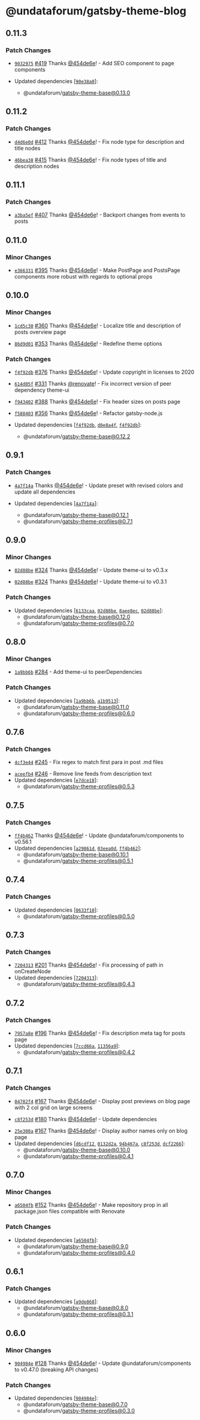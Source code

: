# @undataforum/gatsby-theme-blog

## 0.11.3

### Patch Changes

- [`9032975`](https://github.com/UNDataForum/gatsby-themes/commit/90329752676a4c77c16dd624b0db3b74942d8c71)
  [#419](https://github.com/UNDataForum/gatsby-themes/pull/419) Thanks
  [@454de6e](https://github.com/454de6e)! - Add SEO component to page components

- Updated dependencies
  [[`90e38a0`](https://github.com/UNDataForum/gatsby-themes/commit/90e38a0d09bec590ae7a9a24abda5d6cf018111e)]:
  - @undataforum/gatsby-theme-base@0.13.0

## 0.11.2

### Patch Changes

- [`d4d6e0d`](https://github.com/UNDataForum/gatsby-themes/commit/d4d6e0d535ad39521eaeebecd0a7455518c7b090)
  [#412](https://github.com/UNDataForum/gatsby-themes/pull/412) Thanks
  [@454de6e](https://github.com/454de6e)! - Fix node type for description and
  title nodes

* [`46bea38`](https://github.com/UNDataForum/gatsby-themes/commit/46bea38992ba71d9acdd91baea2ccac4d2fab4ca)
  [#415](https://github.com/UNDataForum/gatsby-themes/pull/415) Thanks
  [@454de6e](https://github.com/454de6e)! - Fix node types of title and
  description nodes

## 0.11.1

### Patch Changes

- [`a3ba5ef`](https://github.com/UNDataForum/gatsby-themes/commit/a3ba5ef1a8b732c8f9323fc55899264df8d27455)
  [#407](https://github.com/UNDataForum/gatsby-themes/pull/407) Thanks
  [@454de6e](https://github.com/454de6e)! - Backport changes from events to
  posts

## 0.11.0

### Minor Changes

- [`e366331`](https://github.com/UNDataForum/gatsby-themes/commit/e366331b12cbea994ae853fd0adec216d35c1bb5)
  [#395](https://github.com/UNDataForum/gatsby-themes/pull/395) Thanks
  [@454de6e](https://github.com/454de6e)! - Make PostPage and PostsPage
  components more robust with regards to optional props

## 0.10.0

### Minor Changes

- [`1cd5c30`](https://github.com/UNDataForum/gatsby-themes/commit/1cd5c307cb8985a8cc0bb721f88b279b5d8dd7c8)
  [#360](https://github.com/UNDataForum/gatsby-themes/pull/360) Thanks
  [@454de6e](https://github.com/454de6e)! - Localize title and description of
  posts overview page

* [`86d9d01`](https://github.com/UNDataForum/gatsby-themes/commit/86d9d0160898ea09c43bcff9a0496c841121391d)
  [#353](https://github.com/UNDataForum/gatsby-themes/pull/353) Thanks
  [@454de6e](https://github.com/454de6e)! - Redefine theme options

### Patch Changes

- [`f4f92db`](https://github.com/UNDataForum/gatsby-themes/commit/f4f92db2970fe0dc1412c9f96e14337c60c3107c)
  [#376](https://github.com/UNDataForum/gatsby-themes/pull/376) Thanks
  [@454de6e](https://github.com/454de6e)! - Update copyright in licenses to 2020

* [`614d05f`](https://github.com/UNDataForum/gatsby-themes/commit/614d05fdbd5b1c8d23d667cc995405fc175fea66)
  [#331](https://github.com/UNDataForum/gatsby-themes/pull/331) Thanks
  [@renovate](https://github.com/apps/renovate)! - Fix incorrect version of peer
  dependency theme-ui

- [`f943402`](https://github.com/UNDataForum/gatsby-themes/commit/f94340217c41a49e530d6095ab460a8db2b8847a)
  [#388](https://github.com/UNDataForum/gatsby-themes/pull/388) Thanks
  [@454de6e](https://github.com/454de6e)! - Fix header sizes on posts page

* [`f588403`](https://github.com/UNDataForum/gatsby-themes/commit/f588403b11fb0b1671b29d6a7188e447a298d0ac)
  [#356](https://github.com/UNDataForum/gatsby-themes/pull/356) Thanks
  [@454de6e](https://github.com/454de6e)! - Refactor gatsby-node.js

* Updated dependencies
  [[`f4f92db`](https://github.com/UNDataForum/gatsby-themes/commit/f4f92db2970fe0dc1412c9f96e14337c60c3107c),
  [`d0e8a4f`](https://github.com/UNDataForum/gatsby-themes/commit/d0e8a4fec35a213c77089badc4de91876f145bf0),
  [`f4f92db`](https://github.com/UNDataForum/gatsby-themes/commit/f4f92db2970fe0dc1412c9f96e14337c60c3107c)]:
  - @undataforum/gatsby-theme-base@0.12.2

## 0.9.1

### Patch Changes

- [`4a7f14a`](https://github.com/UNDataForum/gatsby-themes/commit/4a7f14a0f86c45e85bf04c0bfc6912755c865569)
  Thanks [@454de6e](https://github.com/454de6e)! - Update preset with revised
  colors and update all dependencies

- Updated dependencies
  [[`4a7f14a`](https://github.com/UNDataForum/gatsby-themes/commit/4a7f14a0f86c45e85bf04c0bfc6912755c865569)]:
  - @undataforum/gatsby-theme-base@0.12.1
  - @undataforum/gatsby-theme-profiles@0.7.1

## 0.9.0

### Minor Changes

- [`02d88be`](https://github.com/UNDataForum/gatsby-themes/commit/02d88be836e5d17e48de8f7c913cecec06be151c)
  [#324](https://github.com/UNDataForum/gatsby-themes/pull/324) Thanks
  [@454de6e](https://github.com/454de6e)! - Update theme-ui to v0.3.x

* [`02d88be`](https://github.com/UNDataForum/gatsby-themes/commit/02d88be836e5d17e48de8f7c913cecec06be151c)
  [#324](https://github.com/UNDataForum/gatsby-themes/pull/324) Thanks
  [@454de6e](https://github.com/454de6e)! - Update theme-ui to v0.3.1

### Patch Changes

- Updated dependencies
  [[`6133caa`](https://github.com/UNDataForum/gatsby-themes/commit/6133caa75c17d0bbebea0736b101daba453005cc),
  [`02d88be`](https://github.com/UNDataForum/gatsby-themes/commit/02d88be836e5d17e48de8f7c913cecec06be151c),
  [`8aee8ec`](https://github.com/UNDataForum/gatsby-themes/commit/8aee8ecab69d8f2ece5cf42476af4d51634902c4),
  [`02d88be`](https://github.com/UNDataForum/gatsby-themes/commit/02d88be836e5d17e48de8f7c913cecec06be151c)]:
  - @undataforum/gatsby-theme-base@0.12.0
  - @undataforum/gatsby-theme-profiles@0.7.0

## 0.8.0

### Minor Changes

- [`1a9bb6b`](https://github.com/UNDataForum/gatsby-themes/commit/1a9bb6bdb98905587d1702a593a1e703f566a89e)
  [#284](https://github.com/UNDataForum/gatsby-themes/pull/284) - Add theme-ui
  to peerDependencies

### Patch Changes

- Updated dependencies
  [[`1a9bb6b`](https://github.com/UNDataForum/gatsby-themes/commit/1a9bb6bdb98905587d1702a593a1e703f566a89e),
  [`a1b9513`](https://github.com/UNDataForum/gatsby-themes/commit/a1b9513e5deb6f329944aa7c011a8f26ec92005b)]:
  - @undataforum/gatsby-theme-base@0.11.0
  - @undataforum/gatsby-theme-profiles@0.6.0

## 0.7.6

### Patch Changes

- [`4cf3e44`](https://github.com/UNDataForum/gatsby-themes/commit/4cf3e440ca1726ae5c02ee4a2ff650f9d8dcfca5)
  [#245](https://github.com/UNDataForum/gatsby-themes/pull/245) - Fix regex to
  match first para in post .md files

* [`aceefb4`](https://github.com/UNDataForum/gatsby-themes/commit/aceefb4cdb9be865d4db95a37463e900cbb2db69)
  [#246](https://github.com/UNDataForum/gatsby-themes/pull/246) - Remove line
  feeds from description text
* Updated dependencies
  [[`e7dce18`](https://github.com/UNDataForum/gatsby-themes/commit/e7dce184713de98b94eed4dc1cb87c8db32f46b5)]:
  - @undataforum/gatsby-theme-profiles@0.5.3

## 0.7.5

### Patch Changes

- [`ff4b462`](https://github.com/UNDataForum/gatsby-themes/commit/ff4b46269d2931f234707b827bd2368729c8eaf8)
  Thanks [@454de6e](https://github.com/454de6e)! - Update
  @undataforum/components to v0.56.1
- Updated dependencies
  [[`a29861d`](https://github.com/UNDataForum/gatsby-themes/commit/a29861d7325fee0bdc93628d5c2d106b78e4667f),
  [`03eea0d`](https://github.com/UNDataForum/gatsby-themes/commit/03eea0d5d545f89eedf58be0eb428691815ddc8c),
  [`ff4b462`](https://github.com/UNDataForum/gatsby-themes/commit/ff4b46269d2931f234707b827bd2368729c8eaf8)]:
  - @undataforum/gatsby-theme-base@0.10.1
  - @undataforum/gatsby-theme-profiles@0.5.1

## 0.7.4

### Patch Changes

- Updated dependencies
  [[`0633f10`](https://github.com/UNDataForum/gatsby-themes/commit/0633f1067971fed18a5bc617d52cafeeb089b31d)]:
  - @undataforum/gatsby-theme-profiles@0.5.0

## 0.7.3

### Patch Changes

- [`7204313`](https://github.com/UNDataForum/gatsby-themes/commit/7204313df825cd0e1f3c944802d9d597905ffa21)
  [#201](https://github.com/UNDataForum/gatsby-themes/pull/201) Thanks
  [@454de6e](https://github.com/454de6e)! - Fix processing of path in
  onCreateNode
- Updated dependencies
  [[`7204313`](https://github.com/UNDataForum/gatsby-themes/commit/7204313df825cd0e1f3c944802d9d597905ffa21)]:
  - @undataforum/gatsby-theme-profiles@0.4.3

## 0.7.2

### Patch Changes

- [`7957a8e`](https://github.com/UNDataForum/gatsby-themes/commit/7957a8e9c1b41fc0dfec4b9e085860de1c5649ce)
  [#196](https://github.com/UNDataForum/gatsby-themes/pull/196) Thanks
  [@454de6e](https://github.com/454de6e)! - Fix description meta tag for posts
  page
- Updated dependencies
  [[`7ccd66a`](https://github.com/UNDataForum/gatsby-themes/commit/7ccd66ad19c57d316c20416ffdb2259f1aa09011),
  [`11356a9`](https://github.com/UNDataForum/gatsby-themes/commit/11356a96ac527f950863bf0418b9cea3ac6f1d29)]:
  - @undataforum/gatsby-theme-profiles@0.4.2

## 0.7.1

### Patch Changes

- [`04782f4`](https://github.com/UNDataForum/gatsby-themes/commit/04782f4e108d7dcfcaa60983adf07604957a5217)
  [#167](https://github.com/UNDataForum/gatsby-themes/pull/167) Thanks
  [@454de6e](https://github.com/454de6e)! - Display post previews on blog page
  with 2 col grid on large screens

* [`c8f253d`](https://github.com/UNDataForum/gatsby-themes/commit/c8f253d675d79c9959e2d87b83ad835e20c41ad5)
  [#180](https://github.com/UNDataForum/gatsby-themes/pull/180) Thanks
  [@454de6e](https://github.com/454de6e)! - Update dependencies

- [`25e308a`](https://github.com/UNDataForum/gatsby-themes/commit/25e308a100d491c5c18efa74b775dd4aa5736553)
  [#167](https://github.com/UNDataForum/gatsby-themes/pull/167) Thanks
  [@454de6e](https://github.com/454de6e)! - Display author names only on blog
  page
- Updated dependencies
  [[`d6cdf12`](https://github.com/UNDataForum/gatsby-themes/commit/d6cdf12ef789b0f32678b8213296da06de038930),
  [`0132d2a`](https://github.com/UNDataForum/gatsby-themes/commit/0132d2a0ea72ab526b466a472f34bf61da851950),
  [`94b467a`](https://github.com/UNDataForum/gatsby-themes/commit/94b467a2ae6da9d828133b0bd0f9b16e84140642),
  [`c8f253d`](https://github.com/UNDataForum/gatsby-themes/commit/c8f253d675d79c9959e2d87b83ad835e20c41ad5),
  [`dcf2266`](https://github.com/UNDataForum/gatsby-themes/commit/dcf22668731ed6c55f373c4f814cd83ed62e8d64)]:
  - @undataforum/gatsby-theme-base@0.10.0
  - @undataforum/gatsby-theme-profiles@0.4.1

## 0.7.0

### Minor Changes

- [`a6504fb`](https://github.com/UNDataForum/gatsby-themes/commit/a6504fb1bc608bdb98e9d4c5cce1e58a53fedfc4)
  [#152](https://github.com/UNDataForum/gatsby-themes/pull/152) Thanks
  [@454de6e](https://github.com/454de6e)! - Make repository prop in all
  package.json files compatible with Renovate

### Patch Changes

- Updated dependencies
  [[`a6504fb`](https://github.com/UNDataForum/gatsby-themes/commit/a6504fb1bc608bdb98e9d4c5cce1e58a53fedfc4)]:
  - @undataforum/gatsby-theme-base@0.9.0
  - @undataforum/gatsby-theme-profiles@0.4.0

## 0.6.1

### Patch Changes

- Updated dependencies
  [[`a9de868`](https://github.com/UNDataForum/gatsby-themes/commit/a9de868b834b0178637449e299461a916a9a16b1)]:
  - @undataforum/gatsby-theme-base@0.8.0
  - @undataforum/gatsby-theme-profiles@0.3.1

## 0.6.0

### Minor Changes

- [`904984e`](https://github.com/UNDataForum/gatsby-themes/commit/904984e3f074d82c911343a502f05b0221a90542)
  [#128](https://github.com/UNDataForum/gatsby-themes/pull/128) Thanks
  [@454de6e](https://github.com/454de6e)! - Update @undataforum/components to
  v0.47.0 (breaking API changes)

### Patch Changes

- Updated dependencies
  [[`904984e`](https://github.com/UNDataForum/gatsby-themes/commit/904984e3f074d82c911343a502f05b0221a90542)]:
  - @undataforum/gatsby-theme-base@0.7.0
  - @undataforum/gatsby-theme-profiles@0.3.0
